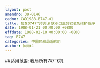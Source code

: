 ```yaml
---
layout: post
amendno: 39-0146
cadno: CAD1988-B747-01
title: 检查B747飞机机身放水口盖的安装及维护程序
date: 1988-01-21 00:00:00 +0800
effdate: 1988-02-10 00:00:00 +0800
tag: B747
categories: 中国民航局适航司
author: 陈南玲
---
```


##适用范围:
我局所有747飞机

